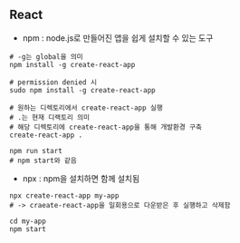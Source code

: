 ## React

- npm : node.js로 만들어진 앱을 쉽게 설치할 수 있는 도구

```
# -g는 global을 의미
npm install -g create-react-app

# permission denied 시
sudo npm install -g create-react-app

# 원하는 디렉토리에서 create-react-app 실행
# .는 현재 디랙토리 의미
# 해당 디렉토리에 create-react-app을 통해 개발환경 구축
create-react-app .

npm run start
# npm start와 같음
```

- npx : npm을 설치하면 함께 설치됨

```
npx create-react-app my-app
# -> craeate-react-app을 일회용으로 다운받은 후 실행하고 삭제함

cd my-app
npm start
```
